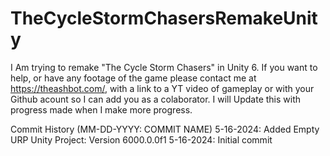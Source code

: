 # TheCycleStormChasersRemakeUnity
 I Am trying to remake "The Cycle Storm Chasers" in Unity 6. If you want to help, or have any footage of the game please contact me at https://theashbot.com/, with a link to a YT video of gameplay or with your Github acount so I can add you as a colaborator. I will Update this with progress made when I make more progress.

Commit History (MM-DD-YYYY: COMMIT NAME)
5-16-2024: Added Empty URP Unity Project: Version 6000.0.0f1
5-16-2024: Initial commit